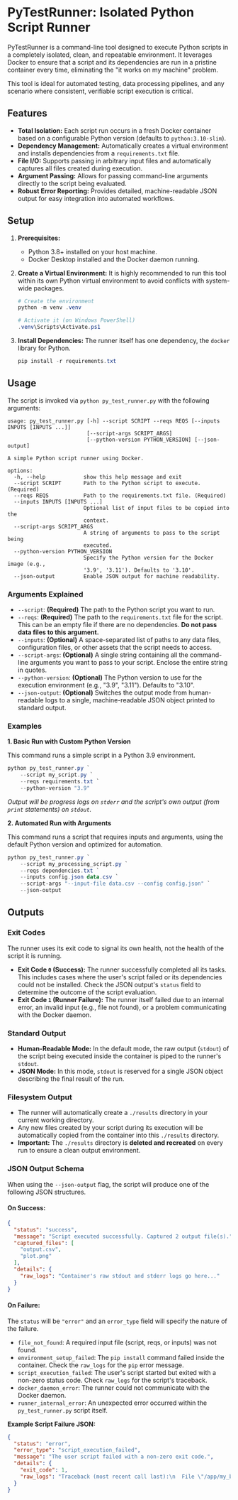 # PyTestRunner: Isolated Python Script Runner

PyTestRunner is a command-line tool designed to execute Python scripts in a completely isolated, clean, and repeatable environment. It leverages Docker to ensure that a script and its dependencies are run in a pristine container every time, eliminating the "it works on my machine" problem.

This tool is ideal for automated testing, data processing pipelines, and any scenario where consistent, verifiable script execution is critical.

## Features

-   **Total Isolation:** Each script run occurs in a fresh Docker container based on a configurable Python version (defaults to `python:3.10-slim`).
-   **Dependency Management:** Automatically creates a virtual environment and installs dependencies from a `requirements.txt` file.
-   **File I/O:** Supports passing in arbitrary input files and automatically captures all files created during execution.
-   **Argument Passing:** Allows for passing command-line arguments directly to the script being evaluated.
-   **Robust Error Reporting:** Provides detailed, machine-readable JSON output for easy integration into automated workflows.

## Setup

1.  **Prerequisites:**
    *   Python 3.8+ installed on your host machine.
    *   Docker Desktop installed and the Docker daemon running.

2.  **Create a Virtual Environment:** It is highly recommended to run this tool within its own Python virtual environment to avoid conflicts with system-wide packages.
    ```powershell
    # Create the environment
    python -m venv .venv

    # Activate it (on Windows PowerShell)
    .venv\Scripts\Activate.ps1
    ```

3.  **Install Dependencies:** The runner itself has one dependency, the `docker` library for Python.
    ```powershell
    pip install -r requirements.txt
    ```

## Usage

The script is invoked via `python py_test_runner.py` with the following arguments:

```
usage: py_test_runner.py [-h] --script SCRIPT --reqs REQS [--inputs INPUTS [INPUTS ...]]
                         [--script-args SCRIPT_ARGS]
                         [--python-version PYTHON_VERSION] [--json-output]

A simple Python script runner using Docker.

options:
  -h, --help            show this help message and exit
  --script SCRIPT       Path to the Python script to execute. (Required)
  --reqs REQS           Path to the requirements.txt file. (Required)
  --inputs INPUTS [INPUTS ...]
                        Optional list of input files to be copied into the
                        context.
  --script-args SCRIPT_ARGS
                        A string of arguments to pass to the script being
                        executed.
  --python-version PYTHON_VERSION
                        Specify the Python version for the Docker image (e.g.,
                        '3.9', '3.11'). Defaults to '3.10'.
  --json-output         Enable JSON output for machine readability.
```

### Arguments Explained

*   `--script`: **(Required)** The path to the Python script you want to run.
*   `--reqs`: **(Required)** The path to the `requirements.txt` file for the script. This can be an empty file if there are no dependencies. **Do not pass data files to this argument.**
*   `--inputs`: **(Optional)** A space-separated list of paths to any data files, configuration files, or other assets that the script needs to access.
*   `--script-args`: **(Optional)** A single string containing all the command-line arguments you want to pass to your script. Enclose the entire string in quotes.
*   `--python-version`: **(Optional)** The Python version to use for the execution environment (e.g., "3.9", "3.11"). Defaults to "3.10".
*   `--json-output`: **(Optional)** Switches the output mode from human-readable logs to a single, machine-readable JSON object printed to standard output.

### Examples

**1. Basic Run with Custom Python Version**

This command runs a simple script in a Python 3.9 environment.

```powershell
python py_test_runner.py `
    --script my_script.py `
    --reqs requirements.txt `
    --python-version "3.9"
```
*Output will be progress logs on `stderr` and the script's own output (from `print` statements) on `stdout`.*

**2. Automated Run with Arguments**

This command runs a script that requires inputs and arguments, using the default Python version and optimized for automation.

```powershell
python py_test_runner.py `
    --script my_processing_script.py `
    --reqs dependencies.txt `
    --inputs config.json data.csv `
    --script-args "--input-file data.csv --config config.json" `
    --json-output
```

## Outputs

### Exit Codes

The runner uses its exit code to signal its own health, not the health of the script it is running.

*   **Exit Code `0` (Success):** The runner successfully completed all its tasks. This includes cases where the user's script failed or its dependencies could not be installed. Check the JSON output's `status` field to determine the outcome of the script evaluation.
*   **Exit Code `1` (Runner Failure):** The runner itself failed due to an internal error, an invalid input (e.g., file not found), or a problem communicating with the Docker daemon.

### Standard Output

*   **Human-Readable Mode:** In the default mode, the raw output (`stdout`) of the script being executed inside the container is piped to the runner's `stdout`.
*   **JSON Mode:** In this mode, `stdout` is reserved for a single JSON object describing the final result of the run.

### Filesystem Output

*   The runner will automatically create a `./results` directory in your current working directory.
*   Any new files created by your script during its execution will be automatically copied from the container into this `./results` directory.
*   **Important:** The `./results` directory is **deleted and recreated** on every run to ensure a clean output environment.

### JSON Output Schema

When using the `--json-output` flag, the script will produce one of the following JSON structures.

#### On Success:
```json
{
  "status": "success",
  "message": "Script executed successfully. Captured 2 output file(s).",
  "captured_files": [
    "output.csv",
    "plot.png"
  ],
  "details": {
    "raw_logs": "Container's raw stdout and stderr logs go here..."
  }
}
```

#### On Failure:
The `status` will be `"error"` and an `error_type` field will specify the nature of the failure.

*   `file_not_found`: A required input file (script, reqs, or inputs) was not found.
*   `environment_setup_failed`: The `pip install` command failed inside the container. Check the `raw_logs` for the `pip` error message.
*   `script_execution_failed`: The user's script started but exited with a non-zero status code. Check `raw_logs` for the script's traceback.
*   `docker_daemon_error`: The runner could not communicate with the Docker daemon.
*   `runner_internal_error`: An unexpected error occurred within the `py_test_runner.py` script itself.

**Example Script Failure JSON:**
```json
{
  "status": "error",
  "error_type": "script_execution_failed",
  "message": "The user script failed with a non-zero exit code.",
  "details": {
    "exit_code": 1,
    "raw_logs": "Traceback (most recent call last):\n  File \"/app/my_buggy_script.py\", line 5, in <module>\n    x = 1 / 0\nZeroDivisionError: division by zero"
  }
}
```
